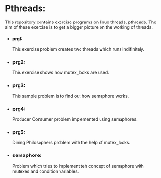 # Pthreads:

This repository contains exercise programs on linux threads, pthreads. The aim of these exercise is to get a bigger picture on the working of threads. 

* #### prg1:
    This exercise problem creates two threads which runs indifinitely.

* ### prg2:
    This exercise shows how mutex_locks are used.

* ### prg3:
    This sample problem is to find out how semaphore works.

* ### prg4:
    Producer Consumer problem implemented using semaphores.

* ### prg5:
    Dining Philosophers problem with the help of mutex_locks.

* ### semaphore:
    Problem which tries to implement teh concept of semaphore with mutexes and condition variables.
    
    